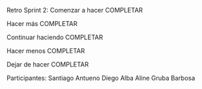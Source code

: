 Retro Sprint 2:
Comenzar a hacer
COMPLETAR 


Hacer más
COMPLETAR 

Continuar haciendo 
COMPLETAR 


Hacer menos 
COMPLETAR 


Dejar de hacer
COMPLETAR 


Participantes:
Santiago Antueno
Diego Alba
Aline Gruba Barbosa
